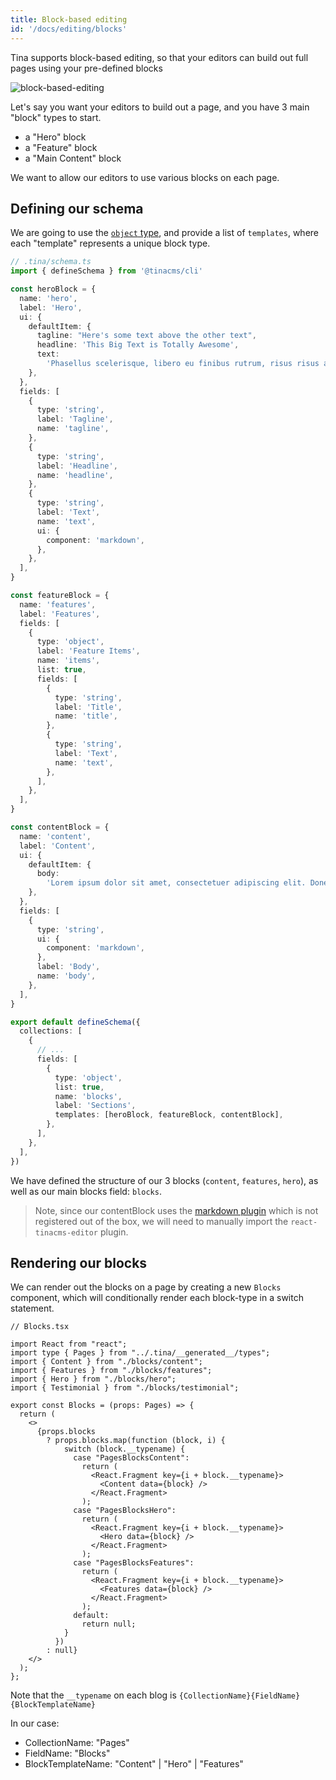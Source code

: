 ```yaml
---
title: Block-based editing
id: '/docs/editing/blocks'
---
```


Tina supports block-based editing, so that your editors can build out full pages using your pre-defined blocks

![block-based-editing](/img/your-blocks.gif)

Let's say you want your editors to build out a page, and you have 3 main "block" types to start.

- a "Hero" block
- a "Feature" block
- a "Main Content" block

We want to allow our editors to use various blocks on each page.

## Defining our schema

We are going to use the [`object` type](http://localhost:3000/docs/schema/#grouping-properties-within-an-object), and provide a list of `templates`, where each "template" represents a unique block type.

```ts
// .tina/schema.ts
import { defineSchema } from '@tinacms/cli'

const heroBlock = {
  name: 'hero',
  label: 'Hero',
  ui: {
    defaultItem: {
      tagline: "Here's some text above the other text",
      headline: 'This Big Text is Totally Awesome',
      text:
        'Phasellus scelerisque, libero eu finibus rutrum, risus risus accumsan libero, nec molestie urna dui a leo.',
    },
  },
  fields: [
    {
      type: 'string',
      label: 'Tagline',
      name: 'tagline',
    },
    {
      type: 'string',
      label: 'Headline',
      name: 'headline',
    },
    {
      type: 'string',
      label: 'Text',
      name: 'text',
      ui: {
        component: 'markdown',
      },
    },
  ],
}

const featureBlock = {
  name: 'features',
  label: 'Features',
  fields: [
    {
      type: 'object',
      label: 'Feature Items',
      name: 'items',
      list: true,
      fields: [
        {
          type: 'string',
          label: 'Title',
          name: 'title',
        },
        {
          type: 'string',
          label: 'Text',
          name: 'text',
        },
      ],
    },
  ],
}

const contentBlock = {
  name: 'content',
  label: 'Content',
  ui: {
    defaultItem: {
      body:
        'Lorem ipsum dolor sit amet, consectetuer adipiscing elit. Donec odio. Quisque volutpat mattis eros. Nullam malesuada erat ut turpis. Suspendisse urna nibh, viverra non, semper suscipit, posuere a, pede.',
    },
  },
  fields: [
    {
      type: 'string',
      ui: {
        component: 'markdown',
      },
      label: 'Body',
      name: 'body',
    },
  ],
}

export default defineSchema({
  collections: [
    {
      // ...
      fields: [
        {
          type: 'object',
          list: true,
          name: 'blocks',
          label: 'Sections',
          templates: [heroBlock, featureBlock, contentBlock],
        },
      ],
    },
  ],
})
```

We have defined the structure of our 3 blocks (`content`, `features`, `hero`), as well as our main blocks field: `blocks`.

> Note, since our contentBlock uses the [markdown plugin](http://localhost:3000/docs/reference/toolkit/fields/markdown/) which is not registered out of the box, we will need to manually import the `react-tinacms-editor` plugin.

## Rendering our blocks

We can render out the blocks on a page by creating a new `Blocks` component, which will conditionally render each block-type in a switch statement.

```tsx
// Blocks.tsx

import React from "react";
import type { Pages } from "../.tina/__generated__/types";
import { Content } from "./blocks/content";
import { Features } from "./blocks/features";
import { Hero } from "./blocks/hero";
import { Testimonial } from "./blocks/testimonial";

export const Blocks = (props: Pages) => {
  return (
    <>
      {props.blocks
        ? props.blocks.map(function (block, i) {
            switch (block.__typename) {
              case "PagesBlocksContent":
                return (
                  <React.Fragment key={i + block.__typename}>
                    <Content data={block} />
                  </React.Fragment>
                );
              case "PagesBlocksHero":
                return (
                  <React.Fragment key={i + block.__typename}>
                    <Hero data={block} />
                  </React.Fragment>
                );
              case "PagesBlocksFeatures":
                return (
                  <React.Fragment key={i + block.__typename}>
                    <Features data={block} />
                  </React.Fragment>
                );
              default:
                return null;
            }
          })
        : null}
    </>
  );
};
```

Note that the `__typename` on each blog is `{CollectionName}{FieldName}{BlockTemplateName}`

In our case:

- CollectionName: "Pages"
- FieldName: "Blocks"
- BlockTemplateName: "Content" | "Hero" | "Features"
